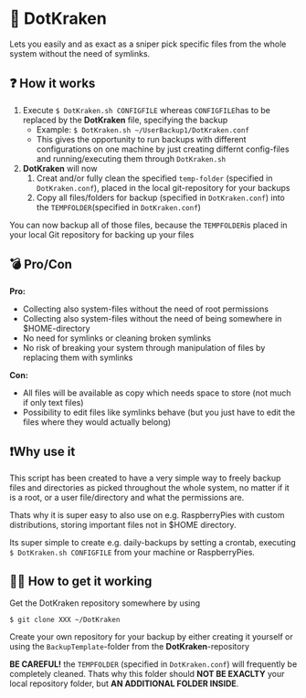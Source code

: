 # 🦑 DotKraken
Lets you easily and as exact as a sniper pick specific files from the whole system without the need of symlinks.

## ❓ How it works 
1. Execute `$ DotKraken.sh CONFIGFILE` whereas `CONFIGFILE`has to be replaced by the __DotKraken__ file, specifying the backup
    * Example: `$ DotKraken.sh ~/UserBackup1/DotKraken.conf`
    * This gives the opportunity to run backups with different configurations on one machine by just creating differnt config-files and running/executing them through `DotKraken.sh`
2. __DotKraken__ will now
   1. Creat and/or fully clean the specified `temp-folder` (specified in `DotKraken.conf`), placed in the local git-repository for your backups
   2. Copy all files/folders for backup (specified in `DotKraken.conf`) into the `TEMPFOLDER`(specified in `DotKraken.conf`)

You can now backup all of those files, because the `TEMPFOLDER`is placed in your local Git repository for backing up your files

## 💣 Pro/Con

__Pro:__
* Collecting also system-files without the need of root permissions
* Collecting also system-files without the need of being somewhere in $HOME-directory
* No need for symlinks or cleaning broken symlinks
* No risk of breaking your system through manipulation of files by replacing them with symlinks

__Con:__
* All files will be available as copy which needs space to store (not much if only text files)
* Possibility to edit files like symlinks behave (but you just have to edit the files where they would actually belong)

## ❗Why use it
This script has been created to have a very simple way to freely backup files and directories as picked throughout the whole system, no matter if it is a root, or a user file/directory and what the permissions are.

Thats why it is super easy to also use on e.g. RaspberryPies with custom distributions, storing important files not in $HOME directory.

Its super simple to create e.g. daily-backups by setting a crontab, executing `$ DotKraken.sh CONFIGFILE` from your machine or RaspberryPies.

## 👷‍♂️ How to get it working

Get the DotKraken repository somewhere by using
````
$ git clone XXX ~/DotKraken
````
Create your own repository for your backup by either creating it yourself or using the `BackupTemplate`-folder from the __DotKraken__-repository

__BE CAREFUL!__ the `TEMPFOLDER` (specified in `DotKraken.conf`) will frequently be completely cleaned. Thats why this folder should __NOT BE EXACLTY__ your local repository folder, but __AN ADDITIONAL FOLDER INSIDE__.
